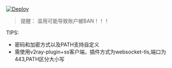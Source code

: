 [![Deploy](https://www.herokucdn.com/deploy/button.png)](https://heroku.com/deploy)  
  
> 提醒： 滥用可能导致账户被BAN！！！  

TIPS:
* 密码和加密方式以及PATH支持自定义
* 需使用v2ray-plugin+ss客户端，插件方式为websocket-tls,端口为443,PATH区分大小写
